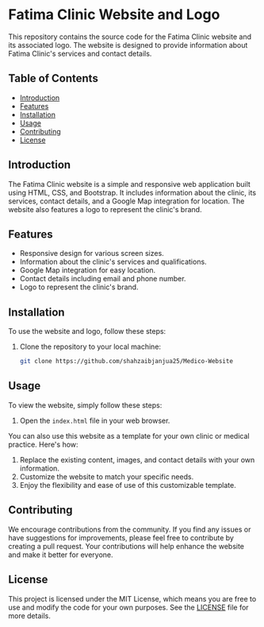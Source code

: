 # Fatima Clinic Website and Logo



This repository contains the source code for the Fatima Clinic website and its associated logo. The website is designed to provide information about Fatima Clinic's services and contact details.

## Table of Contents

- [Introduction](#introduction)
- [Features](#features)
- [Installation](#installation)
- [Usage](#usage)
- [Contributing](#contributing)
- [License](#license)

## Introduction

The Fatima Clinic website is a simple and responsive web application built using HTML, CSS, and Bootstrap. It includes information about the clinic, its services, contact details, and a Google Map integration for location. The website also features a logo to represent the clinic's brand.

## Features

- Responsive design for various screen sizes.
- Information about the clinic's services and qualifications.
- Google Map integration for easy location.
- Contact details including email and phone number.
- Logo to represent the clinic's brand.

## Installation

To use the website and logo, follow these steps:

1. Clone the repository to your local machine:

   ```bash
   git clone https://github.com/shahzaibjanjua25/Medico-Website
## Usage

To view the website, simply follow these steps:

1. Open the `index.html` file in your web browser.

You can also use this website as a template for your own clinic or medical practice. Here's how:

1. Replace the existing content, images, and contact details with your own information.
2. Customize the website to match your specific needs.
3. Enjoy the flexibility and ease of use of this customizable template.

## Contributing

We encourage contributions from the community. If you find any issues or have suggestions for improvements, please feel free to contribute by creating a pull request. Your contributions will help enhance the website and make it better for everyone.

## License

This project is licensed under the MIT License, which means you are free to use and modify the code for your own purposes. See the [LICENSE](LICENSE) file for more details.
